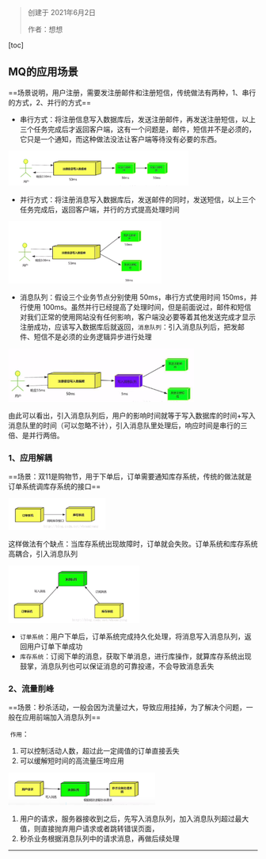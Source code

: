 > 创建于 2021年6月2日
>
> 作者：想想



[toc]

## MQ的应用场景

​		==场景说明，用户注册，需要发注册邮件和注册短信，传统做法有两种，1、串行的方式，2、并行的方式==

+ 串行方式：将注册信息写入数据库后，发送注册邮件，再发送注册短信，以上三个任务完成后才返回客户端，这有一个问题是，邮件，短信并不是必须的，它只是一个通知，而这种做法没法让客户端等待没有必要的东西。

<img src="images/image-20210602220027485.png" alt="image-20210602220027485" style="zoom: 67%;" />

+ 并行方式：将注册消息写入数据库后，发送邮件的同时，发送短信，以上三个任务完成后，返回客户端，并行的方式提高处理时间

<img src="images/image-20210602220131866.png" alt="image-20210602220131866" style="zoom: 67%;" />

+ 消息队列：假设三个业务节点分别使用 50ms，串行方式使用时间 150ms，并行使用 100ms。虽然并行已经提高了处理时间，但是前面说过，邮件和短信对我们正常的使用网站没有任何影响，客户端没必要等着其他发送完成才显示注册成功，应该写入数据库后就返回，`消息队列`：引入消息队列后，把发邮件、短信不是必须的业务逻辑异步进行处理

<img src="images/image-20210602220545338.png" alt="image-20210602220545338" style="zoom: 67%;" />

由此可以看出，引入消息队列后，用户的影响时间就等于写入数据库的时间+写入消息队里的时间（可以忽略不计），引入消息队里处理后，响应时间是串行的三倍、是并行两倍。



### 1、应用解耦

​		==场景：双11是购物节，用于下单后，订单需要通知库存系统，传统的做法就是订单系统调库存系统的接口==

<img src="images/image-20210602220829066.png" alt="image-20210602220829066" style="zoom: 67%;" />

这样做法有个缺点：当库存系统出现故障时，订单就会失败。订单系统和库存系统高耦合，引入消息队列

<img src="images/image-20210602220928049.png" alt="image-20210602220928049" style="zoom: 67%;" />

+ `订单系统`：用户下单后，订单系统完成持久化处理，将消息写入消息队列，返回用户订单下单成功
+ `库存系统`：订阅下单的消息，获取下单消息，进行库操作，就算库存系统出现鼓掌，消息队列也可以保证消息的可靠投递，不会导致消息丢失





### 2、流量削峰

​		==场景：秒杀活动，一般会因为流量过大，导致应用挂掉，为了解决个问题，一般在应用前端加入消息队列==

​		`作用`：

1. 可以控制活动人数，超过此一定阈值的订单直接丢失
2. 可以缓解短时间的高流量压垮应用

<img src="images/image-20210602223753185.png" alt="image-20210602223753185" style="zoom: 67%;" />

1. 用户的请求，服务器接收到之后，先写入消息队列，加入消息队列超过最大值，则直接抛弃用户请求或者跳转错误页面，
2. 秒杀业务根据消息队列中的请求消息，再做后续处理

------

